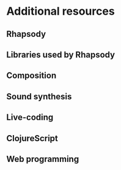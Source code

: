 # Additional resources

## Rhapsody

## Libraries used by Rhapsody

## Composition

## Sound synthesis

## Live-coding

## ClojureScript

## Web programming
